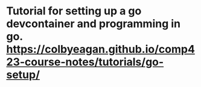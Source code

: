 # Tutorial for setting up a go devcontainer and programming in go. https://colbyeagan.github.io/comp423-course-notes/tutorials/go-setup/

